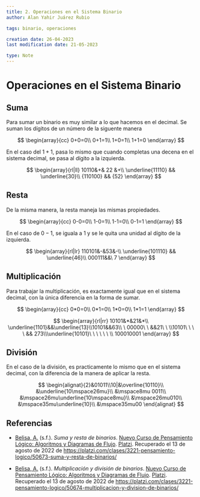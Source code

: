 ```yaml
---
title: 2. Operaciones en el Sistema Binario
author: Alan Yahir Juárez Rubio

tags: binario, operaciones

creation date: 26-04-2023
last modification date: 21-05-2023

type: Note
---
```


# Operaciones en el Sistema Binario

## Suma

Para sumar un binario es muy similar a lo que hacemos en el decimal. Se suman los dígitos de un número de la siguente manera

$$
\begin{array}{cc}
	0+0=0\\
	0+1=1\\
	1+0=1\\
	1+1=0
\end{array}
$$

En el caso del $1+1$, pasa lo mismo que cuando completas una decena en el sistema decimal, se pasa al dígito a la izquierda.

$$
\begin{array}{rl|ll}
	10110&+& 22 &+\\
	\underline{11110} && \underline{30}\\
	{110100} && {52}
\end{array}
$$

## Resta

De la misma manera, la resta maneja las mismas propiedades.

$$
\begin{array}{cc}
	0-0=0\\
	1-0=1\\
	1-1=0\\
	0-1=1
\end{array}
$$

En el caso de $0-1$, se iguala a 1 y se le quita una unidad al dígito de la izquierda.

$$
\begin{array}{rl|lr}
	110101&-&53&-\\
	\underline{101110} && \underline{46}\\
	000111&&\ 7
\end{array}
$$

## Multiplicación

Para trabajar la multiplicación, es exactamente igual que en el sistema decimal, con la única diferencia en la forma de sumar.

$$
\begin{array}{cc}
	0*0=0\\
	0*1=0\\
	1*0=0\\
	1*1=1
\end{array}
$$

$$
\begin{array}{rl|rr}
	10101&*&21&*\\ \underline{1101}&&\underline{13}\\10101&&63\\
	\ 00000\ \ &&21\ \ \\10101\ \ \ \ && 273\\\underline{10101}\ \ \ \ \ \ \\ 100010001
\end{array}
$$

## División

En el caso de la división, es practicamente lo mismo que en el sistema decimal, con la diferencia de la manera de aplicar la resta.

$$
\begin{alignat}{2}&01011\\10|&\overline{10110}\\
	&\underline{10\mspace26mu}\\ &\mspace8mu 0011\\
	&\mspace26mu\underline{10\mspace8mu}\\
	&\mspace26mu010\\
	&\mspace35mu\underline{10}\\
	&\mspace35mu00
\end{alignat}
$$

<div style="page-break-after: always;"></div>

## Referencias

- [Belisa, A.](https://platzi.com/profesores/anabelisam_/) (s.f.). _Suma y resta de binarios_. [Nuevo Curso de Pensamiento Lógico: Algoritmos y Diagramas de Flujo](https://platzi.com/cursos/pensamiento-logico/). [Platzi](https://platzi.com/home). Recuperado el 13 de agosto de 2022 de https://platzi.com/clases/3221-pensamiento-logico/50673-suma-y-resta-de-binarios/

- [Belisa, A.](https://platzi.com/profesores/anabelisam_/) (s.f.). *Multiplicación y división de binarios*. [Nuevo Curso de Pensamiento Lógico: Algoritmos y Diagramas de Flujo](https://platzi.com/cursos/pensamiento-logico/). [Platzi](https://platzi.com/home). Recuperado el 13 de agosto de 2022 de https://platzi.com/clases/3221-pensamiento-logico/50674-multiplicacion-y-division-de-binarios/
